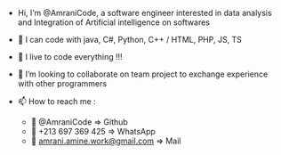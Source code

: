 - Hi, I’m @AmraniCode, a software engineer interested in data analysis and Integration of Artificial intelligence on softwares 
- 👋  I can code with java, C#, Python, C++ / HTML, PHP, JS, TS 
- 👀 I live to code everything !!!
- 💞️ I’m looking to collaborate on team project to exchange experience with other programmers

- 📫 How to reach me :
  - 🤙 @AmraniCode => Github
  - 🤙 +213 697 369 425 => WhatsApp
  - 📧 amrani.amine.work@gmail.com => Mail

